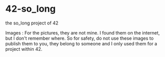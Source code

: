 # 42-so_long
the so_long project of 42

Images :
For the pictures, they are not mine. I found them on the internet,
but I don't remember where. So for safety, do not use these images
to publish them to you, they belong to someone and I only used
them for a project within 42.
